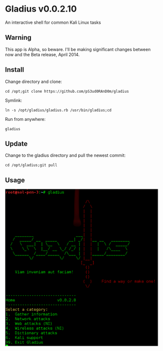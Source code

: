 # Gladius v0.0.2.10
An interactive shell for common Kali Linux tasks

## Warning
This app is Alpha, so beware. I'll be making significant changes between now and the Beta release, April 2014.

## Install
Change directory and clone:

`cd /opt;git clone https://github.com/pS3ud0RAnD0m/gladius`


Symlink:

`ln -s /opt/gladius/gladius.rb /usr/bin/gladius;cd`


Run from anywhere:

`gladius`

## Update
Change to the gladius directory and pull the newest commit:

`cd /opt/gladius;git pull`

## Usage
![Alt text](doc/images/usage.png "Start Gladius")
